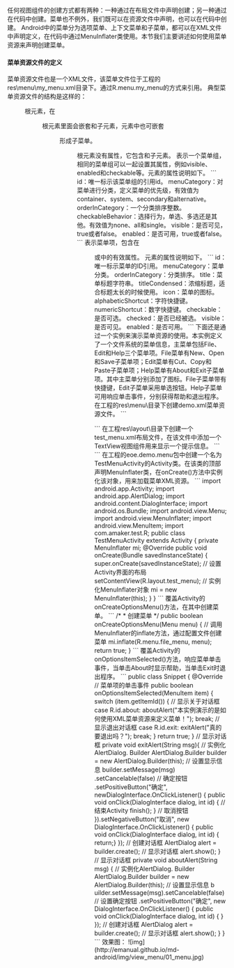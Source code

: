 任何视图组件的创建方式都有两种：一种通过在布局文件中声明创建；另一种通过在代码中创建。菜单也不例外，我们既可以在资源文件中声明，也可以在代码中创建。
Android中的菜单分为选项菜单、上下文菜单和子菜单，都可以在XML文件中声明定义，在代码中通过MenuInflater类使用。本节我们主要讲述如何使用菜单资源来声明创建菜单。
#### 菜单资源文件的定义
菜单资源文件也是一个XML文件，该菜单文件位于工程的res\menu\my_menu.xml目录下。通过R.menu.my_menu的方式来引用。
典型菜单资源文件的结构是这样的：<menu>根元素，在<menu>根元素里面会嵌套<item>和<group>子元素，<item>元素中也可嵌套<menu>形成子菜单。
<menu>根元素没有属性，它包含<item>和<group>子元素。
<group>表示一个菜单组，相同的菜单组可以一起设置其属性，例如visible、enabled和checkable等。<group>元素的属性说明如下。
```  
id：唯一标示该菜单组的引用id。
menuCategory：对菜单进行分类，定义菜单的优先级，有效值为container、system、secondary和alternative。
orderInCategory：一个分类排序整数。
checkableBehavior：选择行为，单选、多选还是其他。有效值为none、all和single。
visible：是否可见，true或者false。
enabled：是否可用，true或者false。
```
<item>表示菜单项，包含在<menu>或<group>中的有效属性。
<item>元素的属性说明如下。
```  
id：唯一标示菜单的ID引用。
menuCategory：菜单分类。
orderInCategory：分类排序。
title：菜单标题字符串。
titleCondensed：浓缩标题，适合标题太长的时候使用。
icon：菜单的图标。
alphabeticShortcut：字符快捷键。
numericShortcut：数字快捷键。
checkable：是否可选。
checked：是否已经被选。
visible：是否可见。
enabled：是否可用。
```
下面还是通过一个实例来演示菜单资源的使用。本实例定义了一个文件系统的菜单信息，主菜单包括File、Edit和Help三个菜单项。File菜单有New、Open和Save子菜单项；Edit菜单有Cut、Copy和Paste子菜单项；Help菜单有About和Exit子菜单项。其中主菜单分别添加了图标。File子菜单带有快捷键，Edit子菜单采用单选按钮。Help子菜单可用响应单击事件，分别获得帮助和退出程序。
在工程的res\menu\目录下创建demo.xml菜单资源文件。
```  
<?xml version="1.0" encoding="utf-8"?>
<menu xmlns:android="http://schemas.android.com/apk/res/android" >
    <item
 android:icon="@drawable/file"
 android:title="File">
 <menu>
     <group
  android:id="@+id/noncheckable_group"
  android:checkableBehavior="none" >
  <item
      android:id="@+id/newFile"
      android:alphabeticShortcut="n"
      android:title="New"/>
  <item
      android:id="@+id/openFile"
      android:alphabeticShortcut="o"
      android:title="Open"/>
  <item
      android:id="@+id/saveFile"
      android:alphabeticShortcut="s"
      android:title="Save"/>
     </group>
 </menu>
    </item>
    <item
 android:icon="@drawable/edit"
 android:title="Edit">
 <menu>
     <group
  android:id="@+id/edit_group"
  android:checkableBehavior="single" >
  <item
      android:id="@+id/cut"
      android:title="Cut"/>
  <item
      android:id="@+id/copy"
      android:title="Copy"/>
  <item
      android:id="@+id/past"
      android:title="Past"/>
     </group>
 </menu>
    </item>
    <item
 android:icon="@drawable/help"
 android:title="Help">
 <menu>
     <group android:id="@+id/help_group" >
  <item
      android:id="@+id/about"
      android:title="About"/>
  <item
      android:id="@+id/exit"
      android:title="Exit"/>
     </group>
 </menu>
    </item>
</menu>
```
在工程res\layout\目录下创建一个test_menu.xml布局文件，在该文件中添加一个TextView视图组件用来显示一个提示信息。
```  
<?xml version="1.0" encoding="utf-8"?>
<LinearLayout xmlns:android="http://schemas.android.com/apk/res/android"
    android:layout_width="fill_parent"
    android:layout_height="fill_parent"
    android:orientation="vertical" >
    <TextView
 android:id="@+id/menuTextView01"
 android:layout_width="wrap_content"
 android:layout_height="wrap_content"
 android:text="测试菜单资源" >
    </TextView>
</LinearLayout>
```
在工程的eoe.demo.menu包中创建一个名为TestMenuActivity的Activity类。在该类的顶部声明MenuInflater类，在onCreate()方法中实例化该对象，用来加载菜单XML资源。
```  
import android.app.Activity;
import android.app.AlertDialog;
import android.content.DialogInterface;
import android.os.Bundle;
import android.view.Menu;
import android.view.MenuInflater;
import android.view.MenuItem;
import com.amaker.test.R;
public class TestMenuActivity extends Activity {
	private MenuInflater mi;
	@Override
	public void onCreate(Bundle savedInstanceState) {
		super.onCreate(savedInstanceState);
		// 设置Activity界面的布局
		setContentView(R.layout.test_menu);
		// 实例化MenuInflater对象
		mi = new MenuInflater(this);
	}
}
```
覆盖Activity的onCreateOptionsMenu()方法，在其中创建菜单。
```  
/* * 创建菜单 */ 
public boolean onCreateOptionsMenu(Menu menu) { 
	// 调用MenuInflater的inflate方法，通过配置文件创建菜单 
	mi.inflate(R.menu.file_menu, menu);
	return true; 
}
```
覆盖Activity的onOptionsItemSelected()方法，响应菜单单击事件，当单击About时显示帮助，当单击Exit时退出程序。
```  
public class Snippet {
	@Override
	// 菜单项的单击事件
	public boolean onOptionsItemSelected(MenuItem item) {
		switch (item.getItemId()) {
		// 显示关于对话框
		case R.id.about:
			aboutAlert("本实例演示的是如何使用XML菜单资源来定义菜单！");
			break;
		// 显示退出对话框
		case R.id.exit:
			exitAlert("真的要退出吗？");
			break;
		}
		return true;
	}
	// 显示对话框
	private void exitAlert(String msg){ 
	// 实例化AlertDialog. Builder 
	AlertDialog.Builder builder = new AlertDialog.Builder(this);
	// 设置显示信息 
	builder.setMessage(msg) .setCancelable(false)
	// 确定按钮 
	.setPositiveButton("确定", newDialogInterface.OnClickListener() {
	public void onClick(DialogInterface dialog, int id) { 
	// 结束Activity 
	finish();
	} 
	// 取消按钮 
	}).setNegativeButton("取消", new DialogInterface.OnClickListener() { 
	public void onClick(DialogInterface dialog, int id) { return;} 
	}); 
	// 创建对话框 
	AlertDialog alert = builder.create();
	// 显示对话框 
	alert.show();
	}
	// 显示对话框
	private void aboutAlert(String msg) {
		// 实例化AlertDialog. Builder
		AlertDialog.Builder builder = new AlertDialog.Builder(this);
		// 设置显示信息 b
		uilder.setMessage(msg).setCancelable(false)
		// 设置确定按钮
				.setPositiveButton("确定", new DialogInterface.OnClickListener() {
					public void onClick(DialogInterface dialog, int id) {
					}
				});
		// 创建对话框
		AlertDialog alert = builder.create();
		// 显示对话框
		alert.show();
	}
}
```
效果图：
![img](http://emanual.github.io/md-android/img/view_menu/01_menu.jpg)   